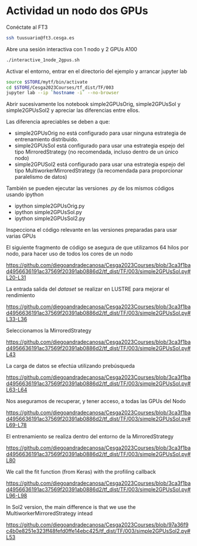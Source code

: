 
# Actividad un nodo dos GPUs

Conéctate al FT3 

```bash
ssh tuusuario@ft3.cesga.es
```



Abre una sesión interactiva con 1 nodo y 2 GPUs A100

```bash
./interactive_1node_2gpus.sh 
```

Activar el entorno, entrar en el directorio del ejemplo y arrancar jupyter lab

```bash
source $STORE/mytf/bin/activate
cd $STORE/Cesga2023Courses/tf_dist/TF/003
jupyter lab --ip `hostname -i` --no-browser
```

Abrir sucesivamente los notebook simple2GPUsOrig, simple2GPUsSol y simple2GPUsSol2 y apreciar las diferencias entre ellos.

Las diferencia apreciables se deben a que:

- simple2GPUsOrig no está configurado para usar ninguna estrategia de entrenamiento distribuido.
- simple2GPUsSol está configurado para usar una estrategia espejo del tipo MirroredStrategy (no recomendada, incluso dentro de un único nodo)
- simple2GPUSol2 está configurado para usar una estrategia espejo del tipo MultiworkerMirroredStrategy (la recomendada para proporcionar paralelismo de datos)

También se pueden ejecutar las versiones .py de los mismos códigos usando ipython

- ipython simple2GPUsOrig.py 
- ipython simple2GPUsSol.py 
- ipython simple2GPUsSol2.py 

Inspecciona el código relevante en las versiones preparadas para usar varias GPUs

El siguiente fragmento de código se asegura de que utilizamos 64 hilos por nodo, para hacer uso de todos los cores de un nodo

https://github.com/diegoandradecanosa/Cesga2023Courses/blob/3ca3f1bad4956636191ac37569f20391ab0886d2/tf_dist/TF/003/simple2GPUsSol.py#L20-L31

La entrada salida del *dataset* se realizar en LUSTRE para mejorar el rendimiento

https://github.com/diegoandradecanosa/Cesga2023Courses/blob/3ca3f1bad4956636191ac37569f20391ab0886d2/tf_dist/TF/003/simple2GPUsSol.py#L33-L36   

Seleccionamos la MirroredStrategy

https://github.com/diegoandradecanosa/Cesga2023Courses/blob/3ca3f1bad4956636191ac37569f20391ab0886d2/tf_dist/TF/003/simple2GPUsSol.py#L43

La carga de datos se efectúa utilizando prebúsqueda

https://github.com/diegoandradecanosa/Cesga2023Courses/blob/3ca3f1bad4956636191ac37569f20391ab0886d2/tf_dist/TF/003/simple2GPUsSol.py#L63-L64 

Nos aseguramos de recuperar, y tener acceso, a todas las GPUs del Nodo

https://github.com/diegoandradecanosa/Cesga2023Courses/blob/3ca3f1bad4956636191ac37569f20391ab0886d2/tf_dist/TF/003/simple2GPUsSol.py#L69-L78 

El entrenamiento se realiza dentro del entorno de la MirroredStrategy

https://github.com/diegoandradecanosa/Cesga2023Courses/blob/3ca3f1bad4956636191ac37569f20391ab0886d2/tf_dist/TF/003/simple2GPUsSol.py#L80

We call the fit function (from Keras) with the profiling callback

https://github.com/diegoandradecanosa/Cesga2023Courses/blob/3ca3f1bad4956636191ac37569f20391ab0886d2/tf_dist/TF/003/simple2GPUsSol.py#L96-L98

In Sol2 version, the main difference is that we use the MultiworkerMirroredStrategy intead

https://github.com/diegoandradecanosa/Cesga2023Courses/blob/97a36f9c4b0e8251e323ff48fefd0ffe14ebc425/tf_dist/TF/003/simple2GPUsSol2.py#L53






